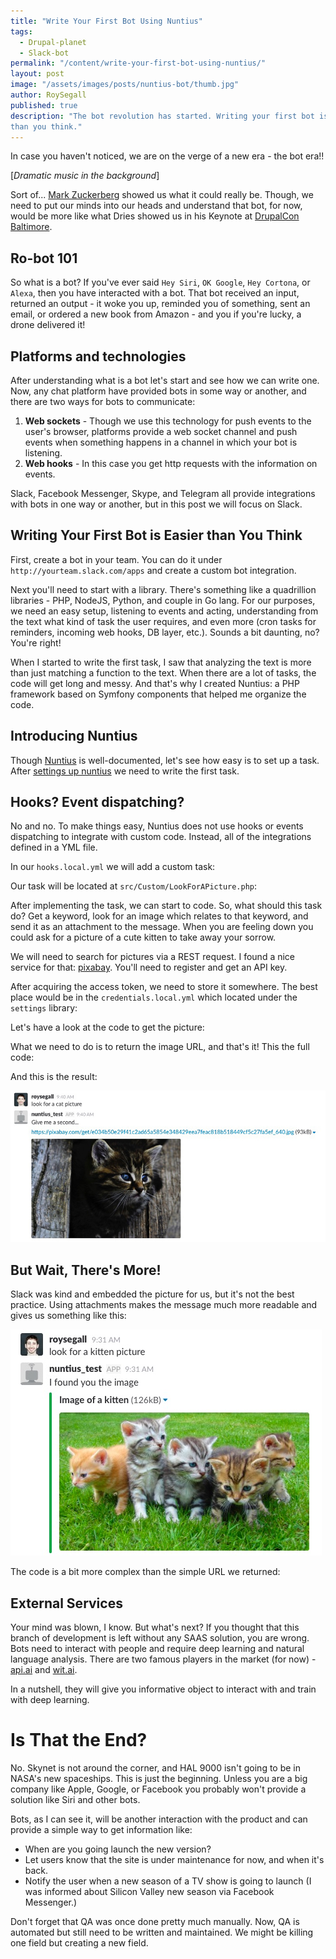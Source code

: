 ```yaml
---
title: "Write Your First Bot Using Nuntius"
tags:
  - Drupal-planet
  - Slack-bot
permalink: "/content/write-your-first-bot-using-nuntius/"
layout: post
image: "/assets/images/posts/nuntius-bot/thumb.jpg"
author: RoySegall
published: true
description: "The bot revolution has started. Writing your first bot is easy
than you think."
---
```


In case you haven't noticed, we are on the verge of a new era - the bot era!!

[*Dramatic music in the background*]

Sort of... [Mark Zuckerberg](https://www.youtube.com/watch?v=4na-wZte6Co) showed
us what it could really be. Though, we need to put our minds into our heads and
understand that bot, for now, would be more like what Dries showed us in his
Keynote at [DrupalCon Baltimore](https://youtu.be/q25eaJHpXFo?t=1h7m30s).

## Ro-bot 101
So what is a bot? If you've ever said `Hey Siri`, `OK Google`, `Hey Cortona`, or `Alexa`,
then you have interacted with a bot. That bot received an input, returned an output - 
it woke you up, reminded you of something, sent an email, or ordered
a new book from Amazon - and you if you're lucky, a drone delivered it!

## Platforms and technologies
After understanding what is a bot let's start and see how we can write one. Now,
any chat platform have provided bots in some way or another, and there are two
ways for bots to communicate:

1. **Web sockets** - Though we use this technology for push events to the user's
browser, platforms provide a web socket channel and push events when something
happens in a channel in which your bot is listening.
2. **Web hooks** - In this case you get http requests with the information on
events.

Slack, Facebook Messenger, Skype, and Telegram all provide integrations with bots in
one way or another, but in this post we will focus on Slack.

## Writing Your First Bot is Easier than You Think
 First, create a bot in your team. You can do it under
`http://yourteam.slack.com/apps` and create a custom bot integration.

Next you'll need to start with a library. There's something like a
quadrillion libraries - PHP, NodeJS, Python, and couple in Go lang. For 
our purposes, we need an easy setup, listening to events and acting, 
understanding from the text what kind of task the user requires, and even
more (cron tasks for reminders, incoming web hooks, DB layer, etc.).
Sounds a bit daunting, no? You're right!

When I started to write the first task, I saw that analyzing the text is more than
just matching a function to the text. When there are a lot of tasks,
the code will get long and messy. And that's why I created Nuntius: a PHP
framework based on Symfony components that helped me organize the code.

## Introducing Nuntius
Though [Nuntius](http://nuntius.xyz) is well-documented, let's see how
easy is to set up a task. After
[settings up nuntius](http://nuntius.xyz/Nuntius_Slack_Bot.html) we need to
write the first task.

## Hooks? Event dispatching?
No and no. To make things easy, Nuntius does not use hooks or events
dispatching to integrate with custom code. Instead, all of the integrations
defined in a YML file.

In our `hooks.local.yml` we will add a custom task:
<script src="https://gist.github.com/RoySegall/8b6f57d49281352b6f5217c902d2c023.js"></script>

Our task will be located at `src/Custom/LookForAPicture.php`:
<script src="https://gist.github.com/RoySegall/2bf556c2994b0bc89bc5ede26605f366.js"></script>

After implementing the task, we can start to code. So, what should this task 
do? Get a keyword, look for an image which relates to that keyword, and send it
as an attachment to the message. When you are feeling down you could ask for a
picture of a cute kitten to take away your sorrow.

We will need to search for pictures via a REST request. I found a nice service
for that: [pixabay](https://pixabay.com). You'll need to register and get an
API key.

After acquiring the access token, we need to store it somewhere. The best place
would be in the `credentials.local.yml` which located under the `settings`
library:

<script src="https://gist.github.com/RoySegall/53be42b81314186a5e308cb8fad3cad3.js"></script>

Let's have a look at the code to get the picture:

<script src="https://gist.github.com/RoySegall/d648637cf5518ab3f5e06dec704d2621.js"></script>

 What we need to do is to return the image URL, and that's it! This the full
 code:

<script src="https://gist.github.com/RoySegall/94a3fbae852dbbfa26c0bbfe20436472.js"></script>

And this is the result:

![Embed image in slack](/assets/images/posts/nuntius-bot/bad_kitten_image.jpg)

## But Wait, There's More!
Slack was kind and embedded the picture for us, but it's not the best
practice. Using attachments makes the
message much more readable and gives us something like this:

![Improved embed image in slack](/assets/images/posts/nuntius-bot/good_kitten_image.jpg)

The code is a bit more complex than the simple URL we returned:
<script src="https://gist.github.com/RoySegall/b872dccfb12c01cbd2fa080c27fd281b.js"></script>

## External Services

Your mind was blown, I know. But what's next? If you thought that this branch of
development is left without any SAAS solution, you are wrong. Bots need to
interact with people and require deep learning and natural language analysis.
There are two famous players in the market (for now) -
[api.ai](https://api.ai) and [wit.ai](https://wit.ai).

In a nutshell, they will give you informative object to interact
with and train with deep learning.

# Is That the End?
No. Skynet is not around the corner, and HAL 9000 isn't going to be in NASA's
new spaceships. This is just the beginning. Unless you are a big company like
Apple, Google, or Facebook you probably won't provide a solution like Siri and
other bots.

Bots, as I can see it, will be another interaction with the product and can
provide a simple way to get information like:
* When are you going launch the new version?
* Let users know that the site is under maintenance for now, and when it's back.
* Notify the user when a new season of a TV show is going to launch (I was
  informed about Silicon Valley new season via Facebook Messenger.)

Don't forget that QA was once done pretty much manually. Now, QA is automated but still
need to be written and maintained. We might be killing one field but creating a
new field.
